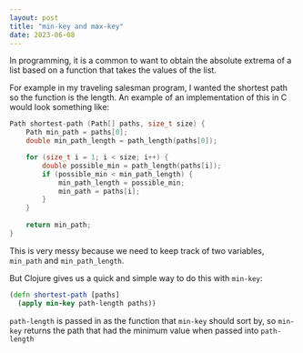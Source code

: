 ```yaml
---
layout: post
title: "min-key and max-key"
date: 2023-06-08
---
```


In programming, it is a common to want to obtain the absolute extrema of a list based on a function that takes
the values of the list.

For example in my traveling salesman program, I wanted the shortest path so the function is the length. An example of an
implementation of this in C would look something like:
```c
Path shortest-path (Path[] paths, size_t size) {    
    Path min_path = paths[0];
    double min_path_length = path_length(paths[0]);

    for (size_t i = 1; i < size; i++) {
        double possible_min = path_length(paths[i]);
        if (possible_min < min_path_length) {
            min_path_length = possible_min;
            min_path = paths[i];
        }
    }
    
    return min_path;
}
```

This is very messy because we need to keep track of two variables, `min_path` and `min_path_length`.

But Clojure gives us a quick and simple way to do this with `min-key`:
```clojure
(defn shortest-path [paths]
  (apply min-key path-length paths))
```
`path-length` is passed in as the function that `min-key` should sort by, so `min-key` returns the path that
had the minimum value when passed into `path-length`